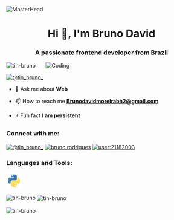 ![MasterHead](https://media.tenor.com/GfSX-u7VGM4AAAAC/coding.gif)
<h1 align="center">Hi 👋, I'm Bruno David</h1>
<h3 align="center">A passionate frontend developer from Brazil</h3>
<img align="right" alt="Coding" width="400" src="https://i.pinimg.com/originals/e4/26/70/e426702edf874b181aced1e2fa5c6cde.gif">


<p align="left"> <img src="https://komarev.com/ghpvc/?username=tin-bruno&label=Profile%20views&color=0e75b6&style=flat" alt="tin-bruno" /> </p>

<p align="left"> <a href="https://twitter.com/@tin_bruno_" target="blank"><img src="https://img.shields.io/twitter/follow/@tin_bruno_?logo=twitter&style=for-the-badge" alt="@tin_bruno_" /></a> </p>

- 💬 Ask me about **Web**

- 📫 How to reach me **Brunodavidmoreirabh2@gmail.com**

- ⚡ Fun fact **I am persistent**

<h3 align="left">Connect with me:</h3>
<p align="left">
<a href="https://twitter.com/@tin_bruno_" target="blank"><img align="center" src="https://raw.githubusercontent.com/rahuldkjain/github-profile-readme-generator/master/src/images/icons/Social/twitter.svg" alt="@tin_bruno_" height="30" width="40" /></a>
<a href="https://linkedin.com/in/bruno rodrigues" target="blank"><img align="center" src="https://raw.githubusercontent.com/rahuldkjain/github-profile-readme-generator/master/src/images/icons/Social/linked-in-alt.svg" alt="bruno rodrigues" height="30" width="40" /></a>
<a href="https://stackoverflow.com/users/user:21182003" target="blank"><img align="center" src="https://raw.githubusercontent.com/rahuldkjain/github-profile-readme-generator/master/src/images/icons/Social/stack-overflow.svg" alt="user:21182003" height="30" width="40" /></a>
</p>

<h3 align="left">Languages and Tools:</h3>
<p align="left"> <a href="https://www.python.org" target="_blank" rel="noreferrer"> <img src="https://raw.githubusercontent.com/devicons/devicon/master/icons/python/python-original.svg" alt="python" width="40" height="40"/> </a> </p>

<p><img align="left" src="https://github-readme-stats.vercel.app/api/top-langs?username=tin-bruno&show_icons=true&locale=en&layout=compact" alt="tin-bruno" /></p>

<p>&nbsp;<img align="center" src="https://github-readme-stats.vercel.app/api?username=tin-bruno&show_icons=true&locale=en" alt="tin-bruno" /></p>

<p><img align="center" src="https://github-readme-streak-stats.herokuapp.com/?user=tin-bruno&" alt="tin-bruno" /></p>
